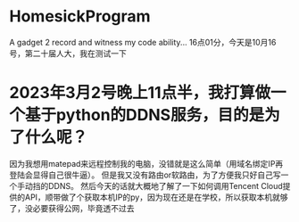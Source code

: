 # HomesickProgram
A gadget 2 record and witness my code ability...
16点01分，今天是10月16号，第二十届人大，我在测试一下

# 2023年3月2号晚上11点半，我打算做一个基于python的DDNS服务，目的是为了什么呢？
因为我想用matepad来远程控制我的电脑，没错就是这么简单（用域名绑定IP再登陆会显得自己很牛逼）。
但是我又没有路由or软路由，为了方便我只好自己写一个手动挡的DDNS。
然后今天的话就大概地了解了一下如何调用Tencent Cloud提供的API，顺带做了个获取本机IP的py，因为现在还是在学校，所以获取本机就够了，没必要获得公网，毕竟透不过去